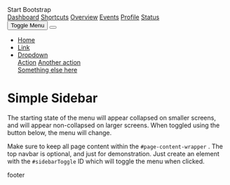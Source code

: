 <html lang="en">
    <head>
        <meta charset="utf-8" />
        <meta name="viewport" content="width=device-width, initial-scale=1, shrink-to-fit=no" />
        <meta name="description" content="" />
        <meta name="author" content="" />
        <title>Simple Sidebar - Start Bootstrap Template</title>
        <!-- Favicon-->
        <link rel="icon" type="image/x-icon" href="assets/favicon.ico" />
        <!-- Core theme CSS (includes Bootstrap)-->
        <link href="https://github.com/gildeddm/gildeddm.github.io/blob/main/style.css" rel="stylesheet" />
        <!-- Bootstrap core JS-->
        <script src="https://cdn.jsdelivr.net/npm/bootstrap@5.1.1/dist/js/bootstrap.bundle.min.js"></script>
        <!-- Core theme JS-->
        <script src="https://github.com/gildeddm/gildeddm.github.io/blob/main/script-bootstrapsidebar.js"></script> 
    </head>
    <body>
        <div class="d-flex" id="wrapper">
            <!-- Sidebar-->
            <div class="border-end bg-white" id="sidebar-wrapper">
                <div class="sidebar-heading border-bottom bg-light">Start Bootstrap</div>
                <div class="list-group list-group-flush">
                    <a class="list-group-item list-group-item-action list-group-item-light p-3" href="#!">Dashboard</a>
                    <a class="list-group-item list-group-item-action list-group-item-light p-3" href="#!">Shortcuts</a>
                    <a class="list-group-item list-group-item-action list-group-item-light p-3" href="#!">Overview</a>
                    <a class="list-group-item list-group-item-action list-group-item-light p-3" href="#!">Events</a>
                    <a class="list-group-item list-group-item-action list-group-item-light p-3" href="#!">Profile</a>
                    <a class="list-group-item list-group-item-action list-group-item-light p-3" href="#!">Status</a>
                </div>
            </div>
            <!-- Page content wrapper-->
            <div id="page-content-wrapper">
                <!-- Top navigation-->
                <nav class="navbar navbar-expand-lg navbar-light bg-light border-bottom">
                    <div class="container-fluid">
                        <button class="btn btn-primary" id="sidebarToggle">Toggle Menu</button>
                        <button class="navbar-toggler" type="button" data-bs-toggle="collapse" data-bs-target="#navbarSupportedContent" aria-controls="navbarSupportedContent" aria-expanded="false" aria-label="Toggle navigation"><span class="navbar-toggler-icon"></span></button>
                        <div class="collapse navbar-collapse" id="navbarSupportedContent">
                            <ul class="navbar-nav ms-auto mt-2 mt-lg-0">
                                <li class="nav-item active"><a class="nav-link" href="#!">Home</a></li>
                                <li class="nav-item"><a class="nav-link" href="#!">Link</a></li>
                                <li class="nav-item dropdown">
                                    <a class="nav-link dropdown-toggle" id="navbarDropdown" href="#" role="button" data-bs-toggle="dropdown" aria-haspopup="true" aria-expanded="false">Dropdown</a>
                                    <div class="dropdown-menu dropdown-menu-end" aria-labelledby="navbarDropdown">
                                        <a class="dropdown-item" href="#!">Action</a>
                                        <a class="dropdown-item" href="#!">Another action</a>
                                        <div class="dropdown-divider"></div>
                                        <a class="dropdown-item" href="#!">Something else here</a>
                                    </div>
                                </li>
                            </ul>
                        </div>
                    </div>
                </nav>
                <!-- Page content-->
                <div class="container-fluid">
                    <h1 class="mt-4">Simple Sidebar</h1>
                    <p>The starting state of the menu will appear collapsed on smaller screens, and will appear non-collapsed on larger screens. When toggled using the button below, the menu will change.</p>
                    <p>
                        Make sure to keep all page content within the
                        <code>#page-content-wrapper</code>
                        . The top navbar is optional, and just for demonstration. Just create an element with the
                        <code>#sidebarToggle</code>
                        ID which will toggle the menu when clicked.
                    </p>
                </div>
            </div>
        </div>
    </body>
    <footer>footer</footer>
</html>
